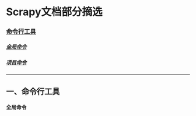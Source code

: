 Scrapy文档部分摘选
================
### [命令行工具](#one)
 ##### [全局命令](#global)
 ##### [项目命令](#object)

--------

<span id='one'>一、命令行工具</span>
----------------
 #### <span id='global'>全局命令</span>
